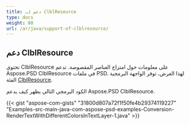 ```yaml
---
title: دعم لـ ClblResource
type: docs
weight: 80
url: /ar/java/support-of-clblresource/
---
```


## **دعم ClblResource**
تحتوي ClblResource على معلومات حول امتزاج العناصر المقصوصة. تدعم Aspose.PSD ClblResource في ملفات PSD. لهذا الغرض، توفر الواجهة البرمجية الفئة [ClblResource](https://reference.aspose.com/java/psd/com.aspose.psd.fileformats.psd.layers.layerresources/ClblResource).

الكود البرمجي التالي يظهر كيف يدعم Aspose.PSD ClblResource.

{{< gist "aspose-com-gists" "31800d807a72f1f50fe4b29374119227" "Examples-src-main-java-com-aspose-psd-examples-Conversion-RenderTextWithDifferentColorsInTextLayer-1.java" >}}
